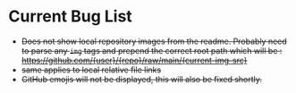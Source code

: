 # Current Bug List

- ~~Does not show local repository images from the readme. Probably need to parse
  any `img` tags and prepend the correct root path which will be :
  <https://github.com/{user}/{repo}/raw/main/{current-img-src}>~~
- ~~same applies to local relative file links~~
- ~~GitHub emojis will not be displayed, this will also be fixed shortly.~~
